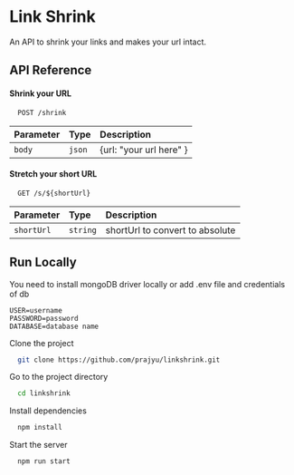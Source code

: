 # Link Shrink

An API to shrink your links and makes your url intact.

## API Reference

#### Shrink your URL

```http
  POST /shrink
```

| Parameter | Type   | Description             |
| :-------- | :----- | :---------------------- |
| `body`    | `json` | {url: "your url here" } |

#### Stretch your short URL

```http
  GET /s/${shortUrl}
```

| Parameter  | Type     | Description                     |
| :--------- | :------- | :------------------------------ |
| `shortUrl` | `string` | shortUrl to convert to absolute |

## Run Locally

You need to install mongoDB driver locally or add .env file and credentials of db

```
USER=username
PASSWORD=password
DATABASE=database name
```

Clone the project

```bash
  git clone https://github.com/prajyu/linkshrink.git
```

Go to the project directory

```bash
  cd linkshrink
```

Install dependencies

```bash
  npm install
```

Start the server

```bash
  npm run start
```
